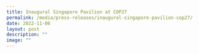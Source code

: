 ```yaml
---
title: Inaugural Singapore Pavilion at COP27
permalink: /media/press-releases/inaugural-singapore-pavilion-cop27/
date: 2022-11-06
layout: post
description: ""
image: ""
---
```

